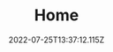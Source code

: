 ---
title: Home
description: Excel
published: true
date: 2022-07-25T13:37:12.115Z
tags: Excel, Software, Spredsheets
editor: markdown
dateCreated: 2022-09-09T04:44:01.149Z
---